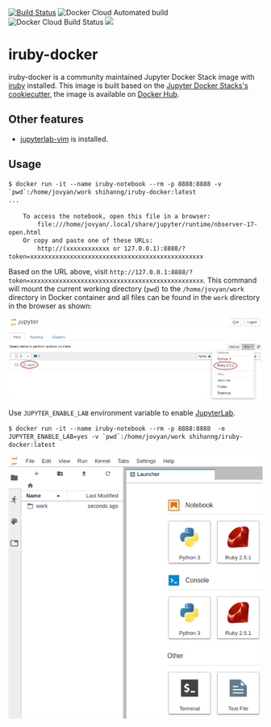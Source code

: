 [![Build Status](https://travis-ci.org/shihanng/iruby-docker.svg?branch=master)](https://travis-ci.org/shihanng/iruby-docker)
![Docker Cloud Automated build](https://img.shields.io/docker/cloud/automated/shihanng/iruby-docker.svg?style=popout)
![Docker Cloud Build Status](https://img.shields.io/docker/cloud/build/shihanng/iruby-docker.svg?style=popout)
[![](https://images.microbadger.com/badges/version/shihanng/iruby-docker.svg)](https://microbadger.com/images/shihanng/iruby-docker "Get your own version badge on microbadger.com")

# iruby-docker

iruby-docker is a community maintained Jupyter Docker Stack image
with [iruby](https://github.com/SciRuby/iruby) installed.
This image is built based on the [Jupyter Docker Stacks's cookiecutter](https://jupyter-docker-stacks.readthedocs.io/en/latest/contributing/stacks.html),
the image is available on [Docker Hub](https://hub.docker.com/r/shihanng/iruby-docker).

## Other features

- [jupyterlab-vim](https://github.com/jwkvam/jupyterlab-vim) is installed.

## Usage

```
$ docker run -it --name iruby-notebook --rm -p 8888:8888 -v `pwd`:/home/jovyan/work shihanng/iruby-docker:latest
...

    To access the notebook, open this file in a browser:
        file:///home/jovyan/.local/share/jupyter/runtime/nbserver-17-open.html
    Or copy and paste one of these URLs:
        http://(xxxxxxxxxxxx or 127.0.0.1):8888/?token=xxxxxxxxxxxxxxxxxxxxxxxxxxxxxxxxxxxxxxxxxxxxxxxx
```

Based on the URL above, visit `http://127.0.0.1:8888/?token=xxxxxxxxxxxxxxxxxxxxxxxxxxxxxxxxxxxxxxxxxxxxxxxx`.
This command will mount the current working directory (`pwd`)
to the `/home/jovyan/work` directory in Docker container
and all files can be found in the `work` directory in the browser as shown:

![Jupyter Notebook](/screenshots/notebook.png)

Use `JUPYTER_ENABLE_LAB` environment variable to enable [JupyterLab](https://jupyterlab.readthedocs.io/en/stable/).

```
$ docker run -it --name iruby-notebook --rm -p 8888:8888  -e JUPYTER_ENABLE_LAB=yes -v `pwd`:/home/jovyan/work shihanng/iruby-docker:latest
```

![JupyterLab](/screenshots/jupyterlab.png)
